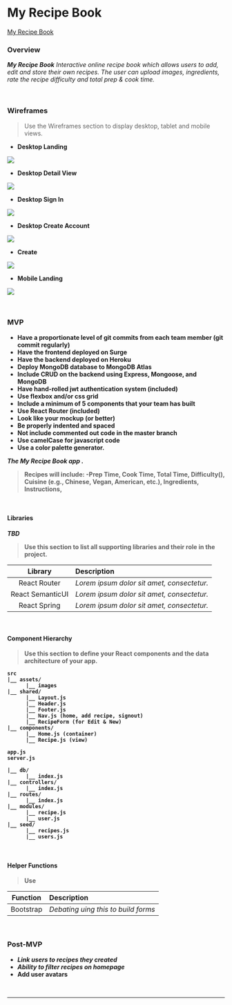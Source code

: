 # **My Recipe Book**

[My Recipe Book](http://my-recipebook.surge.sh/)

### Overview

_**My Recipe Book** Interactive online recipe book which allows users to add, edit and store their own recipes. The user can upload images, ingredients, rate the recipe difficulty and total prep & cook time._

<br>

### Wireframes

> Use the Wireframes section to display desktop, tablet and mobile views.

- <b> Desktop Landing

![](https://i.imgur.com/fb7FMHGl.jpg)
<br>

- <b>Desktop Detail View

![](https://i.imgur.com/yNwhVXsl.jpg)
<br>

- <b>Desktop Sign In

![](https://i.imgur.com/JHI9X1bl.jpg)
<br>

- <b>Desktop Create Account

![](https://i.imgur.com/gPhHXxTl.jpg)
<br>

- <b>Create

![](https://i.imgur.com/KARzZ7rl.jpg)
<br>

- <b>Mobile Landing

![](https://i.imgur.com/KpuNcf4l.jpg)

<br>

### MVP

- Have a proportionate level of git commits from each team member (git commit regularly)
- Have the frontend deployed on Surge
- Have the backend deployed on Heroku
- Deploy MongoDB database to MongoDB Atlas
- Include CRUD on the backend using Express, Mongoose, and MongoDB
- Have hand-rolled jwt authentication system (included)
- Use flexbox and/or css grid
- Include a minimum of 5 components that your team has built
- Use React Router (included)
- Look like your mockup (or better)
- Be properly indented and spaced
- Not include commented out code in the master branch
- Use camelCase for javascript code
- Use a color palette generator.

_The **My Recipe Book** app ._

> Recipes will include: -Prep Time, Cook Time, Total Time, Difficulty(), Cuisine (e.g., Chinese, Vegan, American, etc.), Ingredients, Instructions,

<br>

#### Libraries

_TBD_

> Use this section to list all supporting libraries and their role in the project.

|     Library      | Description                                |
| :--------------: | :----------------------------------------- |
|   React Router   | _Lorem ipsum dolor sit amet, consectetur._ |
| React SemanticUI | _Lorem ipsum dolor sit amet, consectetur._ |
|   React Spring   | _Lorem ipsum dolor sit amet, consectetur._ |

<br>

#### Component Hierarchy

> Use this section to define your React components and the data architecture of your app.

```
src
|__ assets/
      |__ images
|__ shared/
      |__ Layout.js
      |__ Header.js
      |__ Footer.js
      |__ Nav.js (home, add recipe, signout)
      |__ RecipeForm (for Edit & New)
|__ components/
      |__ Home.js (container)
      |__ Recipe.js (view)

app.js
server.js

|__ db/
      |__ index.js
|__ controllers/
      |__ index.js
|__ routes/
      |__ index.js
|__ modules/
      |__ recipe.js
      |__ user.js
|__ seed/
      |__ recipes.js
      |__ users.js

```

<br>

#### Helper Functions

> Use

| Function  | Description                         |
| :-------: | :---------------------------------- |
| Bootstrap | _Debating uing this to build forms_ |

<br>

### Post-MVP

- _Link users to recipes they created_
- _Ability to filter recipes on homepage_
- Add user avatars

<br>

---

